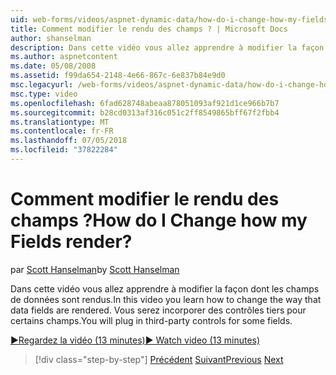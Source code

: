 ```yaml
---
uid: web-forms/videos/aspnet-dynamic-data/how-do-i-change-how-my-fields-render
title: Comment modifier le rendu des champs ? | Microsoft Docs
author: shanselman
description: Dans cette vidéo vous allez apprendre à modifier la façon dont les champs de données sont rendus. Vous serez incorporer des contrôles tiers pour certains champs.
ms.author: aspnetcontent
ms.date: 05/08/2008
ms.assetid: f99da654-2148-4e66-867c-6e837b84e9d0
msc.legacyurl: /web-forms/videos/aspnet-dynamic-data/how-do-i-change-how-my-fields-render
msc.type: video
ms.openlocfilehash: 6fad628748abeaa878051093af921d1ce966b7b7
ms.sourcegitcommit: b28cd0313af316c051c2ff8549865bff67f2fbb4
ms.translationtype: MT
ms.contentlocale: fr-FR
ms.lasthandoff: 07/05/2018
ms.locfileid: "37822284"
---
```

<a name="how-do-i-change-how-my-fields-render"></a><span data-ttu-id="f0aee-105">Comment modifier le rendu des champs ?</span><span class="sxs-lookup"><span data-stu-id="f0aee-105">How do I Change how my Fields render?</span></span>
====================
<span data-ttu-id="f0aee-106">par [Scott Hanselman](https://github.com/shanselman)</span><span class="sxs-lookup"><span data-stu-id="f0aee-106">by [Scott Hanselman](https://github.com/shanselman)</span></span>

<span data-ttu-id="f0aee-107">Dans cette vidéo vous allez apprendre à modifier la façon dont les champs de données sont rendus.</span><span class="sxs-lookup"><span data-stu-id="f0aee-107">In this video you learn how to change the way that data fields are rendered.</span></span> <span data-ttu-id="f0aee-108">Vous serez incorporer des contrôles tiers pour certains champs.</span><span class="sxs-lookup"><span data-stu-id="f0aee-108">You will plug in third-party controls for some fields.</span></span>

[<span data-ttu-id="f0aee-109">&#9654;Regardez la vidéo (13 minutes)</span><span class="sxs-lookup"><span data-stu-id="f0aee-109">&#9654; Watch video (13 minutes)</span></span>](https://channel9.msdn.com/Blogs/ASP-NET-Site-Videos/how-do-i-change-how-my-fields-render)

> [!div class="step-by-step"]
> <span data-ttu-id="f0aee-110">[Précédent](how-do-i-enable-inline-gridview-editing.md)
> [Suivant](how-do-i-handle-business-logic-exceptions.md)</span><span class="sxs-lookup"><span data-stu-id="f0aee-110">[Previous](how-do-i-enable-inline-gridview-editing.md)
[Next](how-do-i-handle-business-logic-exceptions.md)</span></span>
